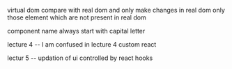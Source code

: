 virtual dom compare with real dom and only make changes in real dom only those element which are not present in real dom 

component name always start with capital letter

lecture 4 -- I am confused in lecture 4 custom react

lectur 5 -- updation of ui controlled by react hooks 